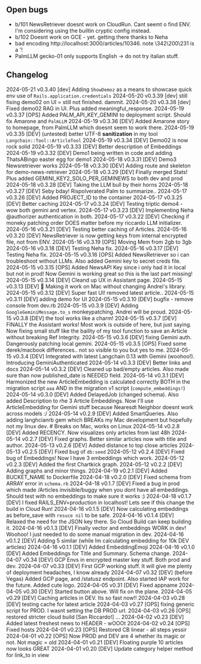 ## Open bugs

* b/101 NewsRetriever doesnt work on CloudRun. Cant seemt o find ENV. I'm considering using the builtin cryptic config instead.
* b/102 Doesnt work on GCE - yet. getting there thanks to Neha
* bad encoding http://localhost:3000/articles/10346. note \342\200\231 is a '!
* PalmLLM gecko-01 only supports English -> do not try italian stuff.

## Changelog

2024-05-21 v0.3.40 [dev] Adding `ShowDemoz` as a means to showcase quick env use of `Rails.application.credentials`
2024-05-20 v0.3.39 [dev] still fixing demo02 on UI = still not finished. dammit.
2024-05-20 v0.3.38 [dev] Fixed demo02 RAG in UI. Plus added meaningful_response.
2024-05-19 v0.3.37 [OPS] Added PALM_API_KEY_GEMINI to deployment script. Should fix Amarone and `PalmLLM`
2024-05-19 v0.3.36 [DEV] Added Amarone story to homepage, from PalmLLM which doesnt seem to work there.
2024-05-19 v0.3.35 [DEV] (untested) better UTF-8 **sanitization** in my tool `Langchain::Tool::ArticleTool`
2024-05-19 v0.3.34 [DEV] Demo02 is now rock solid
2024-05-19 v0.3.33 [DEV] Better description of Embeddings
2024-05-19 v0.3.32 [DEV] Demo1 being written in code and adding ThatsABingo easter egg for demo1
2024-05-18 v0.3.31 [DEV] Demo3 Newsretriever works
2024-05-18 v0.3.30 [DEV] Adding route and skeleton for demo-news-retriever
2024-05-18 v0.3.29 [DEV] Finally merged Stats! Plus added GEMINI_KEY2_SOLO_PER_GEMINEWS to both dev and prod
2024-05-18 v0.3.28 [DEV] Taking the LLM bull by their horns
2024-05-18 v0.3.27 [DEV] Seby bday! Rispolverated Palm to summarize..
2024-05-17 v0.3.26 [DEV] Added PROJECT_ID to the container
2024-05-17 v0.3.25 [DEV] Better caching
2024-05-17 v0.3.24 [DEV] Testing triptic demo4 - wow both gemini and vertex.
2024-05-17 v0.3.23 [DEV] Implementing Neha @authorizer authentication in both.
2024-05-17 v0.3.22 [DEV] Checking if moneky patching order DOES matter before my riccardo LLM initializer.
2024-05-16 v0.3.21 [DEV] Testing better caching of Articles.
2024-05-16 v0.3.20 [DEV] NewsRetriever is now getting keys from internal encrypted file, not from ENV.
2024-05-16 v0.3.19 [OPS] Moving Mem from 2gb to 3gb
2024-05-16 v0.3.18 [DEV] Testing Neha fix.
2024-05-16 v0.3.17 [DEV] Testing Neha fix.
2024-05-15 v0.3.16 [OPS] Added NewsRetriever so i can troubleshoot without LLMs.
                         Also added Gemini key to secret creds file.
2024-05-15 v0.3.15 [OPS] Added NewsAPI Key since i only had it in local but not in prod! Now Gemini is working great so this is the last part missing!
2024-05-15 v0.3.14 [DEV] Cleand up UX in Assistant page.
2024-05-15 v0.3.13 [DEV] 🍏 Making it work on Mac without changing Andrei's library.
2024-05-15 v0.3.12 [DEV] Super fast UI! removed latest article..
2024-05-15 v0.3.11 [DEV] adding demo for UI
2024-05-15 v0.3.10 [DEV] bugfix - remove console from dev.rb
2024-05-15 v0.3.9 [DEV] Adding `GoogleGeminiMessage.to_s` monkeypatching. Andrei will be proud.
2024-05-15 v0.3.8 [DEV] the tool works like a charm!
2024-05-15 v0.3.7 [DEV] FINALLY the Assistant works! Most work is outside of here, but just saying. Now fixing small stuff
                        like the baility of my tool function  to save an Article without breaking Ref Integrity.
2024-05-15 v0.3.6 [DEV] fixing Gemini auth. Dangerously patching local gemini.
2024-05-15 v0.3.5 [OPS] Fixed some derek/macbook differences.. not so visible to you but yes to me.
2024-05-15 v0.3.4 [DEV] Integrated with latest Langchain 0.13 with Gemini (woohoo!). Introducing GeminiAuthenticated
2024-05-14 v0.3.3 [DEV] Better links and docs
2024-05-14 v0.3.2 [DEV] Cleaned up bad/empty articles. Also made sure than now published_date is NEEDED field.
2024-05-14 v0.3.1 [DEV] Harmonized the new ArticleEmbedding is calculated correctly BOTH in the migration script `aaa`
                        AND in the migration v1 script (`compute_embeddings!`)
2024-05-14 v0.3.0 [DEV] Added DelayedJob (changed schema). Also added Description to rhe 3 Article Embeddings. Now I'll use ArticleEmbedding for Gemini stuff because Nearesdt Neighbor doesnt work across models :/
2024-05-14 v0.2.9 [DEV] Added SmartQueries. Also adding langhcianrb gem which BREAKs my Mac development but hopefully not my linux dev.
                        # Breaks on Mac, works on Linux
2024-05-14 v0.2.8 [DEV] Added RECENCY. Now visualizes only articles from last 48h
2024-05-14 v0.2.7 [DEV] Fixed graphs. Better similar articles now with title and author.
2024-05-13 v0.2.6 [DEV] Added distance to top close articles
2024-05-13 v0.2.5 [DEV] Fixed bug of `db:seed`
2024-05-12 v0.2.4 [DEV] Fixed bug of Embeddings! Now I have 3 embeddings which work.
2024-05-12 v0.2.3 [DEV] Added the first Chartkick graph.
2024-05-12 v0.2.2 [DEV] Adding graphs and minor things.
2024-04-19 v0.2.1 [DEV] Added BUCKET_NAME to Dockerfile
2024-04-18 v0.2.0 [DEV] Fixed schema from ARRAY error in `schema.rb`
2024-04-18 v0.1.7 [DEV] Fixed a bug in prod which made /Articles invisible/buggy when you dont have all embeddings.
                        Should test with no embeddings to make sure it works :)
2024-04-18 v0.1.7 [DEV] I fixed RAILS_ENV=production in localhost! Lets see if this change the build in Cloud Run!
2024-04-16 v0.1.5 [DEV] Now calculating embeddings as before_save with `resuce nil` to be safe.
2024-04-16 v0.1.4 [DEV] Relaxed the need for the JSON key there. So Cloud Build can keep building it.
2024-04-16 v0.1.3 [DEV] Finally vector and embeddings WORK in dev! Woohoo! I just needed to do some manual migration in dev.
2024-04-16 v0.1.2 [DEV] Adding 5 similar (while Im calculating embedding for 10k DEV articles)
2024-04-16 v0.1.1 [DEV] Added EmbeddingEmoji
2024-04-16 v0.1.0 [DEV] Added Embeddings for Title and Summary. Schema change.
2024-04-07 v0.34 [DEV] GCP Envs in encrypted master key stuff. Both prod and dev.
2024-04-07 v0.33 [DEV] First GCP working stuff. It will give me plenty of deployment headaches, I know already
2024-04-07 v0.32 [DEV] (before Vegas) Added GCP page, and /statusz endpoint. Also started IAP work for the future. Added cute logo.
2024-04-05 v0.31 [DEV] Fixed appname
2024-04-05 v0.30 [DEV] Started button above. Will fix on the plane.
2024-04-05 v0.29 [DEV] Caching articles in DEV. Its so fast now!!
2024-04-03 v0.28 [DEV] testing cache for latest article
2024-04-03 v0.27 [OPS] fixing generic script for PROD. I wasnt setting the DB PROD url.
2024-04-03 v0.26 [OPS] restored stricter cloud build [San Riccardo!]
...
2024-04-02 v0.23 [DEV] Added latest freshest news to HEADER - wOOOt
2024-04-02 v0.24 [OPS] Fixed hosts
2024-04-01 v0.23 [OPS] Restored CB linear - all steps yessir
2024-04-01 v0.22 [OPS] Now PROD and DEV are 4 whether its magic or not. Not magic = old
2024-04-01 v0.21 [DEV] Floating purple 10 articles now looks GREAT
2024-04-01 v0.20 [DEV] Update category helper method for link_to in view

